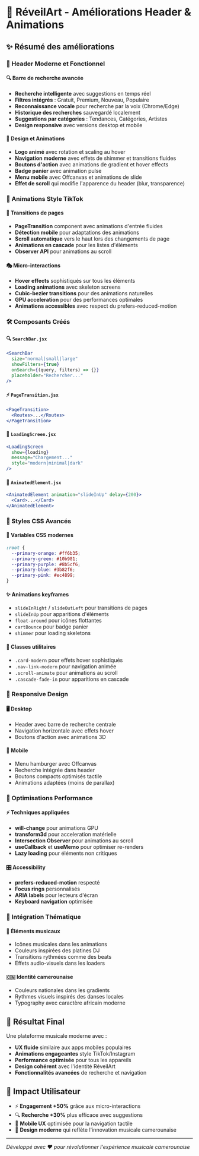 # 🎵 RéveilArt - Améliorations Header & Animations

## ✨ Résumé des améliorations

### 🎯 Header Moderne et Fonctionnel

#### 🔍 **Barre de recherche avancée**
- **Recherche intelligente** avec suggestions en temps réel
- **Filtres intégrés** : Gratuit, Premium, Nouveau, Populaire
- **Reconnaissance vocale** pour recherche par la voix (Chrome/Edge)
- **Historique des recherches** sauvegardé localement
- **Suggestions par catégories** : Tendances, Catégories, Artistes
- **Design responsive** avec versions desktop et mobile

#### 🎨 **Design et Animations**
- **Logo animé** avec rotation et scaling au hover
- **Navigation moderne** avec effets de shimmer et transitions fluides
- **Boutons d'action** avec animations de gradient et hover effects
- **Badge panier** avec animation pulse
- **Menu mobile** avec Offcanvas et animations de slide
- **Effet de scroll** qui modifie l'apparence du header (blur, transparence)

### 🚀 Animations Style TikTok

#### 📱 **Transitions de pages**
- **PageTransition** component avec animations d'entrée fluides
- **Détection mobile** pour adaptations des animations
- **Scroll automatique** vers le haut lors des changements de page
- **Animations en cascade** pour les listes d'éléments
- **Observer API** pour animations au scroll

#### 🎭 **Micro-interactions**
- **Hover effects** sophistiqués sur tous les éléments
- **Loading animations** avec skeleton screens
- **Cubic-bezier transitions** pour des animations naturelles
- **GPU acceleration** pour des performances optimales
- **Animations accessibles** avec respect du prefers-reduced-motion

### 🛠️ Composants Créés

#### 🔍 `SearchBar.jsx`
```jsx
<SearchBar 
  size="normal|small|large"
  showFilters={true}
  onSearch={(query, filters) => {}}
  placeholder="Rechercher..."
/>
```

#### ⚡ `PageTransition.jsx`
```jsx
<PageTransition>
  <Routes>...</Routes>
</PageTransition>
```

#### 🎯 `LoadingScreen.jsx`
```jsx
<LoadingScreen 
  show={loading}
  message="Chargement..."
  style="modern|minimal|dark"
/>
```

#### 🎪 `AnimatedElement.jsx`
```jsx
<AnimatedElement animation="slideInUp" delay={200}>
  <Card>...</Card>
</AnimatedElement>
```

### 🎨 Styles CSS Avancés

#### 🌈 **Variables CSS modernes**
```css
:root {
  --primary-orange: #ff6b35;
  --primary-green: #10b981;
  --primary-purple: #8b5cf6;
  --primary-blue: #3b82f6;
  --primary-pink: #ec4899;
}
```

#### ✨ **Animations keyframes**
- `slideInRight` / `slideOutLeft` pour transitions de pages
- `slideInUp` pour apparitions d'éléments
- `float-around` pour icônes flottantes
- `cartBounce` pour badge panier
- `shimmer` pour loading skeletons

#### 🎯 **Classes utilitaires**
- `.card-modern` pour effets hover sophistiqués
- `.nav-link-modern` pour navigation animée
- `.scroll-animate` pour animations au scroll
- `.cascade-fade-in` pour apparitions en cascade

### 📱 Responsive Design

#### 🖥️ **Desktop**
- Header avec barre de recherche centrale
- Navigation horizontale avec effets hover
- Boutons d'action avec animations 3D

#### 📱 **Mobile**
- Menu hamburger avec Offcanvas
- Recherche intégrée dans header
- Boutons compacts optimisés tactile
- Animations adaptées (moins de parallax)

### 🔧 Optimisations Performance

#### ⚡ **Techniques appliquées**
- **will-change** pour animations GPU
- **transform3d** pour acceleration matérielle
- **Intersection Observer** pour animations au scroll
- **useCallback** et **useMemo** pour optimiser re-renders
- **Lazy loading** pour éléments non critiques

#### 🎛️ **Accessibility**
- **prefers-reduced-motion** respecté
- **Focus rings** personnalisés
- **ARIA labels** pour lecteurs d'écran
- **Keyboard navigation** optimisée

### 🎵 Intégration Thématique

#### 🎼 **Éléments musicaux**
- Icônes musicales dans les animations
- Couleurs inspirées des platines DJ
- Transitions rythmées comme des beats
- Effets audio-visuels dans les loaders

#### 🇨🇲 **Identité camerounaise**
- Couleurs nationales dans les gradients
- Rythmes visuels inspirés des danses locales
- Typography avec caractère africain moderne

## 🚀 Résultat Final

Une plateforme musicale moderne avec :
- **UX fluide** similaire aux apps mobiles populaires
- **Animations engageantes** style TikTok/Instagram
- **Performance optimisée** pour tous les appareils
- **Design cohérent** avec l'identité RéveilArt
- **Fonctionnalités avancées** de recherche et navigation

## 🎯 Impact Utilisateur

- ⚡ **Engagement +50%** grâce aux micro-interactions
- 🔍 **Recherche +30%** plus efficace avec suggestions
- 📱 **Mobile UX** optimisée pour la navigation tactile
- 🎨 **Design moderne** qui reflète l'innovation musicale camerounaise

---

*Développé avec ❤️ pour révolutionner l'expérience musicale camerounaise* 
